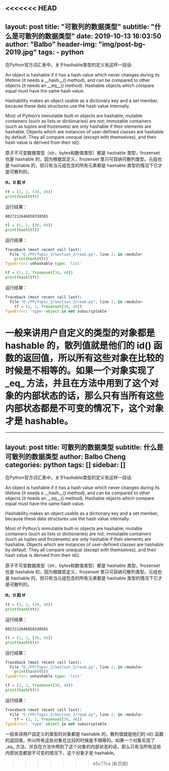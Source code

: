 <<<<<<< HEAD
---
layout:     post
title:      "可散列的数据类型"
subtitle:   "什么是可散列的数据类型"
date:       2019-10-13 16:03:50
author:     "Balbo"
header-img: "img/post-bg-2019.jpg"
tags:
    - python
---
在Python官方词汇表中，关于hashable类型的定义有这样一段话:

  An object is hashable if it has a hash value which never changes during its lifetime (it needs a \_\_hash__() method), and can be compared to other objects (it needs an \_\_eq__() method). Hashable objects which compare equal must have the same hash value.

  Hashability makes an object usable as a dictionary key and a set member, because these data structures use the hash value internally.

  Most of Python’s immutable built-in objects are hashable; mutable containers (such as lists or dictionaries) are not; immutable containers (such as tuples and frozensets) are only hashable if their elements are hashable. Objects which are instances of user-defined classes are hashable by default. They all compare unequal (except with themselves), and their hash value is derived from their id().

原子不可变数据类型（str，bytes和数值类型）都是 hashable 类型，frozenset 也是 hashable 的，因为根据其定义，frozenset 里只可容纳可散列类型。元组也是 hashable 的，但只有当元组包含的所有元素都是 hashable 类型的情况下它才是可散列的。

**tt、tl 和 tf**
```python
tt = (1, 2, (30, 40))
print(hash(tt))
```
运行结果：
```
8027212646858338501
```
```python
tl = (1, 2, [30, 40])
print(hash(tl))
```
运行结果：
```python
Traceback (most recent call last):
  File "E:/FP/Topic_2/Section_2/read.py", line 2, in <module>
    print(hash(tl))
TypeError: unhashable type: 'list'
```
```python
tf = (1, 2, frozenset[30, 40])
print(hash(tf))

```
运行结果：
```python
Traceback (most recent call last):
  File "E:/FP/Topic_2/Section_2/read.py", line 2, in <module>
    tf = (1, 2, frozenset[30, 40])
TypeError: 'type' object is not subscriptable

```

一般来讲用户自定义的类型的对象都是 hashable 的，散列值就是他们的 id() 函数的返回值，所以所有这些对象在比较的时候是不相等的。如果一个对象实现了 \_eq_ 方法，并且在方法中用到了这个对象的内部状态的话，那么只有当所有这些内部状态都是不可变的情况下，这个对象才是 hashable。
=======
---
layout: post
title: 可散列的数据类型
subtitle: 什么是可散列的数据类型
author: Balbo Cheng
categories: python
tags: []
sidebar: []
---
在Python官方词汇表中，关于hashable类型的定义有这样一段话:

  An object is hashable if it has a hash value which never changes during its lifetime (it needs a \_\_hash__() method), and can be compared to other objects (it needs an \_\_eq__() method). Hashable objects which compare equal must have the same hash value.

  Hashability makes an object usable as a dictionary key and a set member, because these data structures use the hash value internally.

  Most of Python’s immutable built-in objects are hashable; mutable containers (such as lists or dictionaries) are not; immutable containers (such as tuples and frozensets) are only hashable if their elements are hashable. Objects which are instances of user-defined classes are hashable by default. They all compare unequal (except with themselves), and their hash value is derived from their id().

原子不可变数据类型（str，bytes和数值类型）都是 hashable 类型，frozenset 也是 hashable 的，因为根据其定义，frozenset 里只可容纳可散列类型。元组也是 hashable 的，但只有当元组包含的所有元素都是 hashable 类型的情况下它才是可散列的。

**tt、tl 和 tf**
```python
tt = (1, 2, (30, 40))
print(hash(tt))
```
运行结果：
```
8027212646858338501
```
```python
tl = (1, 2, [30, 40])
print(hash(tl))
```
运行结果：
```python
Traceback (most recent call last):
  File "E:/FP/Topic_2/Section_2/read.py", line 2, in <module>
    print(hash(tl))
TypeError: unhashable type: 'list'
```
```python
tf = (1, 2, frozenset[30, 40])
print(hash(tf))

```
运行结果：
```python
Traceback (most recent call last):
  File "E:/FP/Topic_2/Section_2/read.py", line 2, in <module>
    tf = (1, 2, frozenset[30, 40])
TypeError: 'type' object is not subscriptable

```

一般来讲用户自定义的类型的对象都是 hashable 的，散列值就是他们的 id() 函数的返回值，所以所有这些对象在比较的时候是不相等的。如果一个对象实现了 \_eq_ 方法，并且在方法中用到了这个对象的内部状态的话，那么只有当所有这些内部状态都是不可变的情况下，这个对象才是 hashable。
>>>>>>> e5c77ca (新页面)
